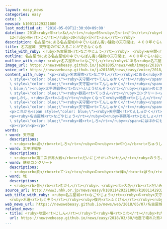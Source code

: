 ```yaml
---
layout: easy_news
categories: easy
cate: 3
newsid: k10011429321000
last_modified_at: '2018-05-09T12:30:00+09:00'
datetime: 2018<ruby>年<rt>ねん</rt></ruby>05<ruby>月<rt>がつ</rt></ruby>09<ruby>日<rt>にち</rt></ruby>
  12<ruby>時<rt>じ</rt></ruby>30<ruby>分<rt>ふん</rt></ruby>
description: 名古屋市にある名古屋城の中でいちばん高い建物の天守閣は、４００年ぐらい前に建てられました。
title: 名古屋城　天守閣の中に入ることができなくなる
title_with_ruby: <ruby>名古屋城<rt>なごやじょう</rt></ruby>　<ruby>天守閣<rt>てんしゅかく</rt></ruby>の<ruby>中<rt>なか</rt></ruby>に<ruby>入<rt>はい</rt></ruby>ることができなくなる
outline: 名古屋市にある名古屋城の中でいちばん高い建物の天守閣は、４００年ぐらい前に建てられました。
outline_with_ruby: <ruby>名古屋市<rt>なごやし</rt></ruby>にある<ruby>名古屋城<rt>なごやじょう</rt></ruby>の<ruby>中<rt>なか</rt></ruby>でいちばん<ruby>高<rt>たか</rt></ruby>い<ruby>建物<rt>たてもの</rt></ruby>の<ruby>天守閣<rt>てんしゅかく</rt></ruby>は、４００<ruby>年<rt>ねん</rt></ruby>ぐらい<ruby>前<rt>まえ</rt></ruby>に<ruby>建<rt>た</rt></ruby>てられました。
image_url: https://newswebeasy.github.io/ja201805/news/web/image/2018/05/07/K10011429321_1805071145_1805071149_01_02.jpg
voice_url: https://newswebeasy.github.io/ja201805/news/easy/voice/2018/05/09/k10011429321000.mp4
content_with_ruby: "<p><ruby>名古屋市<rt>なごやし</rt></ruby>にある<ruby>名古屋城<rt>なごやじょう</rt></ruby>の<ruby>中<rt>なか</rt></ruby>でいちばん<ruby>高<rt>たか</rt></ruby>い<ruby>建物<rt>たてもの</rt></ruby>の<span\
  \ style=\"color: blue;\"><ruby>天守閣<rt>てんしゅかく</rt></ruby></span>は、４００<ruby>年<rt>ねん</rt></ruby>ぐらい<ruby>前<rt>まえ</rt></ruby>に<ruby>建<rt>た</rt></ruby>てられました。<span\
  \ style=\"color: blue;\"><ruby>天守閣<rt>てんしゅかく</rt></ruby></span>は<span style=\"color:\
  \ blue;\"><ruby>太平洋戦争<rt>たいへいようせんそう</rt></ruby></span>のときに<ruby>焼<rt>や</rt></ruby>けてしまいましたが、１９５９<ruby>年<rt>ねん</rt></ruby>に<span\
  \ style=\"color: blue;\"><ruby>鉄筋<rt>てっきん</rt></ruby>コンクリート</span>で<ruby>新<rt>あたら</rt></ruby>しく<ruby>建<rt>た</rt></ruby>てられました。</p>\n\
  <p>しかし、<ruby>古<rt>ふる</rt></ruby>くなって<ruby>地震<rt>じしん</rt></ruby>で<ruby>壊<rt>こわ</rt></ruby>れる<ruby>心配<rt>しんぱい</rt></ruby>が<ruby>出<rt>で</rt></ruby>てきたため、<ruby>名古屋市<rt>なごやし</rt></ruby>は<span\
  \ style=\"color: blue;\"><ruby>天守閣<rt>てんしゅかく</rt></ruby></span>を<ruby>新<rt>あたら</rt></ruby>しくすることにしました。<ruby>新<rt>あたら</rt></ruby>しい<span\
  \ style=\"color: blue;\"><ruby>天守閣<rt>てんしゅかく</rt></ruby></span>は２０２２<ruby>年<rt>ねん</rt></ruby>ごろまでに、<ruby>昔<rt>むかし</rt></ruby>と<ruby>同<rt>おな</rt></ruby>じように<ruby>木<rt>き</rt></ruby>で<ruby>建<rt>た</rt></ruby>てる<ruby>計画<rt>けいかく</rt></ruby>です。</p>\n\
  <p>これから<span style=\"color: blue;\"><ruby>天守閣<rt>てんしゅかく</rt></ruby></span>の<ruby>中<rt>なか</rt></ruby>を<ruby>調<rt>しら</rt></ruby>べて<ruby>建物<rt>たてもの</rt></ruby>を<ruby>壊<rt>こわ</rt></ruby>すため、<ruby>７日<rt>なのか</rt></ruby>から<ruby>中<rt>なか</rt></ruby>に<ruby>入<rt>はい</rt></ruby>ることができなくなりました。</p>\n\
  <p><ruby>名古屋城<rt>なごやじょう</rt></ruby>の<ruby>事務所<rt>じむしょ</rt></ruby>の<ruby>人<rt>ひと</rt></ruby>は「<span\
  \ style=\"color: blue;\"><ruby>城<rt>しろ</rt></ruby></span>にはほかにも<ruby>中<rt>なか</rt></ruby>を<ruby>見<rt>み</rt></ruby>ることができる<ruby>建物<rt>たてもの</rt></ruby>があるので、これからもたくさんの<ruby>人<rt>ひと</rt></ruby>に<ruby>来<rt>き</rt></ruby>てもらいたいです」と<ruby>話<rt>はな</rt></ruby>しています。</p>\n\
  <p></p>\n<p></p>"
words:
- word: 天守閣
  descriptions:
  - <ruby><rb>城</rb><rt>しろ</rt></ruby>の<ruby><rb>中心</rb><rt>ちゅうしん</rt></ruby>にある、<ruby><rb>高</rb><rt>たか</rt></ruby>い<ruby><rb>物見</rb><rt>ものみ</rt></ruby>やぐら。<ruby><rb>天守</rb><rt>てんしゅ</rt></ruby>。
- word: 太平洋戦争
  descriptions:
  - <ruby><rb>第二次世界大戦</rb><rt>だいにじせかいたいせん</rt></ruby>のうち、１９４１<ruby><rb>年</rb><rt>ねん</rt></ruby>から１９４５<ruby><rb>年</rb><rt>ねん</rt></ruby>まで、<ruby><rb>太平洋地域</rb><rt>たいへいようちいき</rt></ruby>で<ruby><rb>行</rb><rt>おこな</rt></ruby>われた<ruby><rb>戦争</rb><rt>せんそう</rt></ruby>。<ruby><rb>日本</rb><rt>にっぽん</rt></ruby>と、アメリカ・イギリスなどの<ruby><rb>国々</rb><rt>くにぐに</rt></ruby>との<ruby><rb>戦</rb><rt>たたか</rt></ruby>いで、<ruby><rb>日本</rb><rt>にっぽん</rt></ruby>が<ruby><rb>敗</rb><rt>やぶ</rt></ruby>れて<ruby><rb>終</rb><rt>お</rt></ruby>わった。
- word: 鉄筋コンクリート
  descriptions:
  - <ruby><rb>鉄</rb><rt>てつ</rt></ruby>の<ruby><rb>棒</rb><rt>ぼう</rt></ruby>を<ruby><rb>中</rb><rt>なか</rt></ruby>に<ruby><rb>入</rb><rt>い</rt></ruby>れて、コンクリートで<ruby><rb>固</rb><rt>かた</rt></ruby>めたもの。<ruby><rb>建物</rb><rt>たてもの</rt></ruby>を<ruby><rb>造</rb><rt>つく</rt></ruby>るのに<ruby><rb>使</rb><rt>つか</rt></ruby>う。
- word: 城
  descriptions:
  - <ruby><rb>昔</rb><rt>むかし</rt></ruby>、<ruby><rb>大名</rb><rt>だいみょう</rt></ruby>などが、<ruby><rb>敵</rb><rt>てき</rt></ruby>を<ruby><rb>防</rb><rt>ふせ</rt></ruby>ぐために<ruby><rb>造</rb><rt>つく</rt></ruby>った<ruby><rb>大</rb><rt>おお</rt></ruby>がかりな<ruby><rb>建物</rb><rt>たてもの</rt></ruby>。
source_url: http://www3.nhk.or.jp/news/easy/k10011429321000/k10011429321000.html
web_title_with_ruby: <ruby>名古屋城<rt>なごやじょう</rt></ruby>の<ruby>天守閣<rt>てんしゅかく</rt></ruby>
  <ruby>木造<rt>もくぞう</rt></ruby><ruby>復元<rt>ふくげん</rt></ruby><ruby>工事<rt>こうじ</rt></ruby>で<ruby>立入禁止<rt>たちいりきんし</rt></ruby>に
web_news_url: https://newswebeasy.github.io/news/web/2018/05/07/名古屋城の天守閣-木造復元工事で立入禁止に
related_news:
- title: <ruby>地震<rt>じしん</rt></ruby>で<ruby>壊<rt>こわ</rt></ruby>れた<ruby>熊本城<rt>くまもとじょう</rt></ruby>を２０<ruby>年<rt>ねん</rt></ruby>で<ruby>直<rt>なお</rt></ruby>す<ruby>計画<rt>けいかく</rt></ruby>が<ruby>決<rt>き</rt></ruby>まる
  url: https://newswebeasy.github.io/news/easy/2018/03/30/地震で壊れた熊本城を20年で直す計画が決まる
...
```

